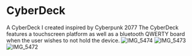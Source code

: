 # CyberDeck
A CyberDeck I created inspired by Cyberpunk 2077
The CyberDeck features a touchscreen platform as well as a bluetooth QWERTY board when the user wishes to not hold the device.
![IMG_5474](https://user-images.githubusercontent.com/110262380/232896717-dea9b000-05da-46f8-b330-1d2c64309529.jpg)
![IMG_5473](https://user-images.githubusercontent.com/110262380/232896724-a38334b8-7f10-42a9-9c02-56c374cf5d46.jpg)
![IMG_5472](https://user-images.githubusercontent.com/110262380/232896728-e51594df-f852-454b-959f-e07924bba030.jpg)
